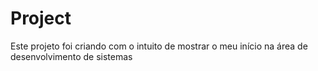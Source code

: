# Project
Este projeto foi criando com o intuito de mostrar o meu início na área de desenvolvimento de sistemas

